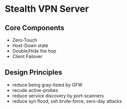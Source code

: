 # Stealth VPN Server


## Core Components

 - Zero-Touch
 - Host-Down state
 - Double/Hide the hop
 - Client Failover


## Design Principles

 - reduce being gray-listed by GFW
 - recude active-probes 
 - reduce service discovery by port-scanners
 - reduce syn flood, ssh brute-force, zero-day attacks


